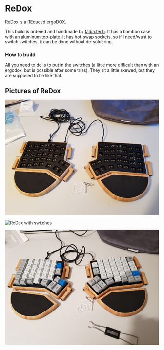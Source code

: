 # ReDox

ReDox is a REduced ergoDOX.

This build is ordered and handmade by [falba.tech](www.falba.tech). It has a bamboo case with an aluminum top-plate. It has hot-swap sockets, so if I need/want to switch switches, it can be done without de-soldering.

### How to build

All you need to do is to put in the switches (a little more difficult than with an ergodox, but is possible after some tries). They sit a little skewed, but they are supposed to be like that.

## Pictures of ReDox

![](../Pictures/redox_with_out_switches.jpg "ReDox without switches")

![](../Pictures/redox_with_switches.jpg "ReDox with switches")

![](../Pictures/redox.jpg "ReDox switches")